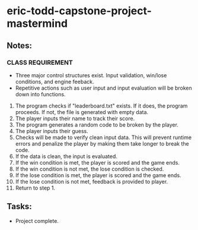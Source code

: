 # eric-todd-capstone-project-mastermind

## Notes:
### CLASS REQUIREMENT
- Three major control structures exist. Input validation, win/lose conditions, and engine feeback.
- Repetitive actions such as user input and input evaluation will be broken down into functions.

1. The program checks if "leaderboard.txt" exists. If it does, the program proceeds. If not, the file is generated with empty data.
2. The player inputs their name to track their score.
3. The program generates a random code to be broken by the player.
4. The player inputs their guess.
5. Checks will be made to verify clean input data. This will prevent runtime errors and penalize the player by making them take longer to break the code.
6. If the data is clean, the input is evaluated.
7. If the win condition is met, the player is scored and the game ends.
8. If the win condition is not met, the lose condition is checked.
9. If the lose condition is met, the player is scored and the game ends.
10. If the lose condition is not met, feedback is provided to player.
11. Return to step 1.

## Tasks:
- Project complete.